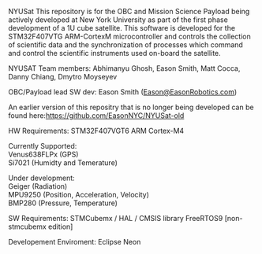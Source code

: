 NYUSat
This repository is for the OBC and Mission Science Payload being actively developed at New York University as part of the first phase development of a 1U cube satellite. This software is developed for the STM32F407VTG ARM-CortexM microcontroller and controls the collection of scientific data and  the synchronization of processes which command and control the scientific instruments used on-board the satellite.

NYUSAT Team members: Abhimanyu Ghosh, Eason Smith, Matt Cocca, Danny Chiang, Dmytro Moyseyev

OBC/Payload lead SW dev: Eason Smith (Eason@EasonRobotics.com)

An earlier version of this repositry that is no longer being developed can be found here:https://github.com/EasonNYC/NYUSat-old

HW Requirements:
STM32F407VGT6 ARM Cortex-M4

Currently Supported:  
Venus638FLPx (GPS)  
Si7021 (Humidty and Temerature)  
  
Under development:  
Geiger (Radiation)  
MPU9250 (Position, Acceleration, Velocity)  
BMP280 (Pressure, Temperature)  


SW Requirements:
STMCubemx / HAL / CMSIS library
FreeRTOS9 [non-stmcubemx edition]

Developement Enviroment:
Eclipse Neon